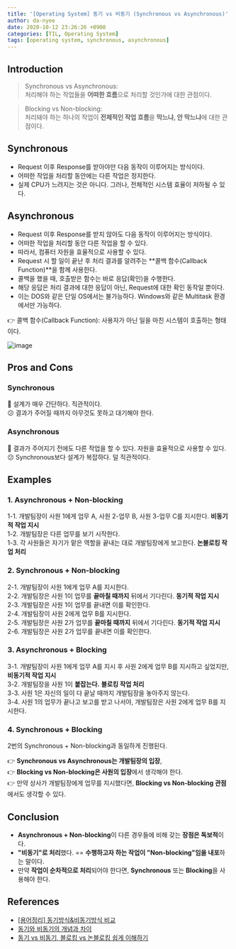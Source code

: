 ```yaml
---
title: '[Operating System] 동기 vs 비동기 (Synchronous vs Asynchronous)'
author: da-nyee
date: 2020-10-12 23:26:26 +0900
categories: [TIL, Operating System]
tags: [operating system, synchronous, asynchronous]
---
```


## Introduction

> Synchronous vs Asynchronous:<br/>
> 처리해야 하는 작업들을 **어떠한 흐름**으로 처리할 것인가에 대한 관점이다.<br/>

> Blocking vs Non-blocking:<br/>
> 처리돼야 하는 하나의 작업이 **전체적인 작업 흐름**을 **막느냐, 안 막느냐**에 대한 관점이다.

## Synchronous

- Request 이후 Response를 받아야만 다음 동작이 이루어지는 방식이다.
- 어떠한 작업을 처리할 동안에는 다른 작업은 정지한다.
- 실제 CPU가 느려지는 것은 아니다. 그러나, 전체적인 시스템 효율이 저하될 수 있다.

## Asynchronous

- Request 이후 Response를 받지 않아도 다음 동작이 이루어지는 방식이다.
- 어떠한 작업을 처리할 동안 다른 작업을 할 수 있다.
- 따라서, 컴퓨터 자원을 효율적으로 사용할 수 있다.
- Request 시 할 일이 끝난 후 처리 결과를 알려주는 **콜백 함수(Callback Function)**을 함께 사용한다.
- 콜백을 했을 때, 호출받은 함수는 바로 응답(확인)을 수행한다.
- 해당 응답은 처리 결과에 대한 응답이 아닌, Request에 대한 확인 동작일 뿐이다.
- 이는 DOS와 같은 단일 OS에서는 불가능하다. Windows와 같은 Multitask 환경에서만 가능하다.<br/>

👉 콜백 함수(Callback Function): 사용자가 아닌 일을 마친 시스템이 호출하는 형태이다.<br/>

![image](https://user-images.githubusercontent.com/50176238/95754670-55ff4d80-0cde-11eb-92d2-a004a9606fba.png)

## Pros and Cons

### Synchronous

🙂 설계가 매우 간단하다. 직관적이다.<br/>
😕 결과가 주어질 때까지 아무것도 못하고 대기해야 한다.

### Asynchronous

🙂 결과가 주어지기 전에도 다른 작업을 할 수 있다. 자원을 효율적으로 사용할 수 있다.<br/>
😕 Synchronous보다 설계가 복잡하다. 덜 직관적이다.

## Examples

### 1. Asynchronous + Non-blocking

1-1. 개발팀장이 사원 1에게 업무 A, 사원 2-업무 B, 사원 3-업무 C를 지시한다. **비동기적 작업 지시**<br/>
1-2. 개발팀장은 다른 업무를 보기 시작한다.<br/>
1-3. 각 사원들은 자기가 맡은 역할을 끝내는 대로 개발팀장에게 보고한다. **논블로킹 작업 처리**

### 2. Synchronous + Non-blocking

2-1. 개발팀장이 사원 1에게 업무 A를 지시한다.<br/>
2-2. 개발팀장은 사원 1이 업무를 **끝마칠 때까지** 뒤에서 기다린다. **동기적 작업 지시**<br/>
2-3. 개발팀장은 사원 1이 업무를 끝내면 이를 확인한다.<br/>
2-4. 개발팀장이 사원 2에게 업무 B를 지시한다.<br/>
2-5. 개발팀장은 사원 2가 업무를 **끝마칠 때까지** 뒤에서 기다린다. **동기적 작업 지시**<br/>
2-6. 개발팀장은 사원 2가 업무를 끝내면 이를 확인한다.

### 3. Asynchronous + Blocking

3-1. 개발팀장이 사원 1에게 업무 A를 지시 후 사원 2에게 업무 B를 지시하고 싶었지만, **비동기적 작업 지시**<br/>
3-2. 개발팀장을 사원 1이 **붙잡는다.** **블로킹 작업 처리**<br/>
3-3. 사원 1은 자신의 일이 다 끝날 때까지 개발팀장을 놓아주지 않는다.<br/>
3-4. 사원 1의 업무가 끝나고 보고를 받고 나서야, 개발팀장은 사원 2에게 업무 B를 지시한다.

### 4. Synchronous + Blocking

2번의 Synchronous + Non-blocking과 동일하게 진행된다.<br/>

👉 **Synchronous vs Asynchronous는 개발팀장의 입장**,<br/>
👉 **Blocking vs Non-blocking은 사원의 입장**에서 생각해야 한다.<br/>
👉 만약 상사가 개발팀장에게 업무를 지시했다면, **Blocking vs Non-blocking 관점**에서도 생각할 수 있다.

## Conclusion

- **Asynchronous + Non-blocking**이 다른 경우들에 비해 갖는 **장점은 독보적**이다.
- **"비동기"로 처리**했다. == **수행하고자 하는 작업이 "Non-blocking"임을 내포**하는 말이다.
- 만약 **작업이 순차적으로 처리**되어야 한다면, **Synchronous** 또는 **Blocking**을 사용해야 한다.

## References

- [[용어정리] 동기방식&비동기방식 비교](https://jieun0113.tistory.com/73)
- [동기와 비동기의 개념과 차이](https://private.tistory.com/24)
- [동기 vs 비동기, 블로킹 vs 논블로킹 쉽게 이해하기](https://siyoon210.tistory.com/147)